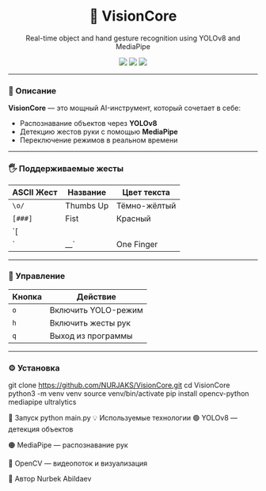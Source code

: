 <h1 align="center">🧠 VisionCore</h1>
<p align="center">Real-time object and hand gesture recognition using YOLOv8 and MediaPipe</p>

<p align="center">
  <img src="https://img.shields.io/badge/OpenCV-vision-blue" />
  <img src="https://img.shields.io/badge/MediaPipe-hands-orange" />
  <img src="https://img.shields.io/badge/YOLOv8-detection-green" />
</p>

---

### 🎯 Описание

**VisionCore** — это мощный AI-инструмент, который сочетает в себе:
- Распознавание объектов через **YOLOv8**
- Детекцию жестов руки с помощью **MediaPipe**
- Переключение режимов в реальном времени

---

### 🖐️ Поддерживаемые жесты

| ASCII Жест       | Название        | Цвет текста  |
|------------------|------------------|---------------|
| `\o/`            | Thumbs Up        | Тёмно-жёлтый  |
| `[###]`          | Fist             | Красный       |
| `[|||||]`        | Open Palm        | Зелёный       |
| `|__`            | One Finger       | Тёмно-жёлтый  |

---

### 🧪 Управление

| Кнопка | Действие                |
|--------|-------------------------|
| `o`    | Включить YOLO-режим     |
| `h`    | Включить жесты рук      |
| `q`    | Выход из программы      |

---

### ⚙️ Установка
git clone https://github.com/NURJAKS/VisionCore.git
cd VisionCore
python3 -m venv venv
source venv/bin/activate
pip install opencv-python mediapipe ultralytics

🚀 Запуск
python main.py
💡 Используемые технологии
🟢 YOLOv8 — детекция объектов

🟠 MediaPipe — распознавание рук

🔵 OpenCV — видеопоток и визуализация

👤 Автор
Nurbek Abildaev
